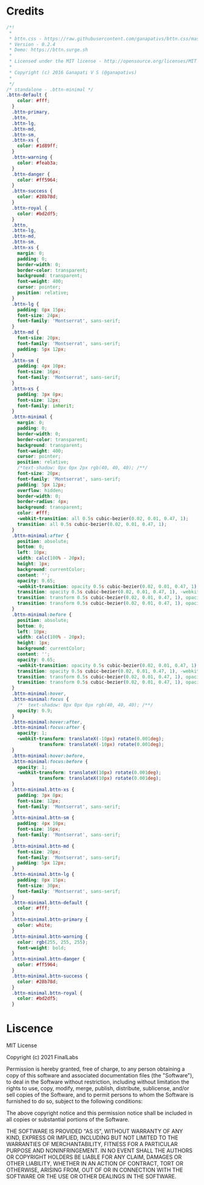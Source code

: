 # Credits

```css
/*!
 *
 * bttn.css - https://raw.githubusercontent.com/ganapativs/bttn.css/master/dist/standalone/minimal.css
 * Version - 0.2.4
 * Demo: https://bttn.surge.sh
 *
 * Licensed under the MIT license - http://opensource.org/licenses/MIT
 *
 * Copyright (c) 2016 Ganapati V S (@ganapativs)
 *
 */
/* standalone - .bttn-minimal */
.bttn-default {
    color: #fff;
  }
  .bttn-primary,
  .bttn,
  .bttn-lg,
  .bttn-md,
  .bttn-sm,
  .bttn-xs {
    color: #1d89ff;
  }
  .bttn-warning {
    color: #feab3a;
  }
  .bttn-danger {
    color: #ff5964;
  }
  .bttn-success {
    color: #28b78d;
  }
  .bttn-royal {
    color: #bd2df5;
  }
  .bttn,
  .bttn-lg,
  .bttn-md,
  .bttn-sm,
  .bttn-xs {
    margin: 0;
    padding: 0;
    border-width: 0;
    border-color: transparent;
    background: transparent;
    font-weight: 400;
    cursor: pointer;
    position: relative;
  }
  .bttn-lg {
    padding: 8px 15px;
    font-size: 24px;
    font-family: 'Montserrat', sans-serif;
  }
  .bttn-md {
    font-size: 20px;
    font-family: 'Montserrat', sans-serif;
    padding: 5px 12px;
  }
  .bttn-sm {
    padding: 4px 10px;
    font-size: 16px;
    font-family: 'Montserrat', sans-serif;
  }
  .bttn-xs {
    padding: 3px 8px;
    font-size: 12px;
    font-family: inherit;
  }
  .bttn-minimal {
    margin: 0;
    padding: 0;
    border-width: 0;
    border-color: transparent;
    background: transparent;
    font-weight: 400;
    cursor: pointer;
    position: relative;
    /*text-shadow: 0px 0px 2px rgb(40, 40, 40); /**/
    font-size: 20px;
    font-family: 'Montserrat', sans-serif;
    padding: 5px 12px;
    overflow: hidden;
    border-width: 0;
    border-radius: 4px;
    background: transparent;
    color: #fff;
    -webkit-transition: all 0.5s cubic-bezier(0.02, 0.01, 0.47, 1);
    transition: all 0.5s cubic-bezier(0.02, 0.01, 0.47, 1);
  }
  .bttn-minimal:after {
    position: absolute;
    bottom: 0;
    left: 10px;
    width: calc(100% - 20px);
    height: 1px;
    background: currentColor;
    content: '';
    opacity: 0.65;
    -webkit-transition: opacity 0.5s cubic-bezier(0.02, 0.01, 0.47, 1), -webkit-transform 0.5s cubic-bezier(0.02, 0.01, 0.47, 1);
    transition: opacity 0.5s cubic-bezier(0.02, 0.01, 0.47, 1), -webkit-transform 0.5s cubic-bezier(0.02, 0.01, 0.47, 1);
    transition: transform 0.5s cubic-bezier(0.02, 0.01, 0.47, 1), opacity 0.5s cubic-bezier(0.02, 0.01, 0.47, 1);
    transition: transform 0.5s cubic-bezier(0.02, 0.01, 0.47, 1), opacity 0.5s cubic-bezier(0.02, 0.01, 0.47, 1), -webkit-transform 0.5s cubic-bezier(0.02, 0.01, 0.47, 1);
  }
  .bttn-minimal:before {
    position: absolute;
    bottom: 0;
    left: 10px;
    width: calc(100% - 20px);
    height: 1px;
    background: currentColor;
    content: '';
    opacity: 0.65;
    -webkit-transition: opacity 0.5s cubic-bezier(0.02, 0.01, 0.47, 1), -webkit-transform 0.5s cubic-bezier(0.02, 0.01, 0.47, 1);
    transition: opacity 0.5s cubic-bezier(0.02, 0.01, 0.47, 1), -webkit-transform 0.5s cubic-bezier(0.02, 0.01, 0.47, 1);
    transition: transform 0.5s cubic-bezier(0.02, 0.01, 0.47, 1), opacity 0.5s cubic-bezier(0.02, 0.01, 0.47, 1);
    transition: transform 0.5s cubic-bezier(0.02, 0.01, 0.47, 1), opacity 0.5s cubic-bezier(0.02, 0.01, 0.47, 1), -webkit-transform 0.5s cubic-bezier(0.02, 0.01, 0.47, 1);
  }
  .bttn-minimal:hover,
  .bttn-minimal:focus {
    /*  text-shadow: 0px 0px 0px rgb(40, 40, 40); /**/
    opacity: 0.9;
  }
  .bttn-minimal:hover:after,
  .bttn-minimal:focus:after {
    opacity: 1;
    -webkit-transform: translateX(-10px) rotate(0.001deg);
            transform: translateX(-10px) rotate(0.001deg);
  }
  .bttn-minimal:hover:before,
  .bttn-minimal:focus:before {
    opacity: 1;
    -webkit-transform: translateX(10px) rotate(0.001deg);
            transform: translateX(10px) rotate(0.001deg);
  }
  .bttn-minimal.bttn-xs {
    padding: 3px 8px;
    font-size: 12px;
    font-family: 'Montserrat', sans-serif;
  }
  .bttn-minimal.bttn-sm {
    padding: 4px 10px;
    font-size: 16px;
    font-family: 'Montserrat', sans-serif;
  }
  .bttn-minimal.bttn-md {
    font-size: 20px;
    font-family: 'Montserrat', sans-serif;
    padding: 5px 12px;
  }
  .bttn-minimal.bttn-lg {
    padding: 8px 15px;
    font-size: 30px;
    font-family: 'Montserrat', sans-serif;
  }
  .bttn-minimal.bttn-default {
    color: #fff;
  }
  .bttn-minimal.bttn-primary {
    color: white;
  }
  .bttn-minimal.bttn-warning {
    color: rgb(255, 255, 255);
    font-weight: bold;
  }
  .bttn-minimal.bttn-danger {
    color: #ff5964;
  }
  .bttn-minimal.bttn-success {
    color: #28b78d;
  }
  .bttn-minimal.bttn-royal {
    color: #bd2df5;
  }
```

# Liscence

MIT License

Copyright (c) 2021 FinalLabs

Permission is hereby granted, free of charge, to any person obtaining a copy
of this software and associated documentation files (the "Software"), to deal
in the Software without restriction, including without limitation the rights
to use, copy, modify, merge, publish, distribute, sublicense, and/or sell
copies of the Software, and to permit persons to whom the Software is
furnished to do so, subject to the following conditions:

The above copyright notice and this permission notice shall be included in all
copies or substantial portions of the Software.

THE SOFTWARE IS PROVIDED "AS IS", WITHOUT WARRANTY OF ANY KIND, EXPRESS OR
IMPLIED, INCLUDING BUT NOT LIMITED TO THE WARRANTIES OF MERCHANTABILITY,
FITNESS FOR A PARTICULAR PURPOSE AND NONINFRINGEMENT. IN NO EVENT SHALL THE
AUTHORS OR COPYRIGHT HOLDERS BE LIABLE FOR ANY CLAIM, DAMAGES OR OTHER
LIABILITY, WHETHER IN AN ACTION OF CONTRACT, TORT OR OTHERWISE, ARISING FROM,
OUT OF OR IN CONNECTION WITH THE SOFTWARE OR THE USE OR OTHER DEALINGS IN THE
SOFTWARE.
